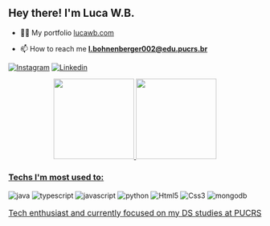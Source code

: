 <div align="start">
  <h2>Hey there! I'm Luca W.B.</h2>
</div>

- 👨‍💻 My portfolio [lucawb.com](https://www.lucawb.com/)

- 📫 How to reach me **l.bohnenberger002@edu.pucrs.br**

 [![Instagram](https://img.shields.io/badge/Instagram-E4405F?style=for-the-badge&logo=instagram&logoColor=white)](https://www.instagram.com/the_bohnenberger?igsh=bTk0cnVkZ2ZwbXho)
  [![Linkedin](https://img.shields.io/badge/LinkedIn-0077B5?style=for-the-badge&logo=linkedin&logoColor=white)](https://www.linkedin.com/in/luca-wolffenb%C3%BCttel-bohnenberger-786016318?utm_source=share&utm_campaign=share_via&utm_content=profile&utm_medium=android_app)


<div align="center">
  <a href="https://github.com/LucaWBohnenberger">
  <img height="160em" src="https://github-readme-stats.vercel.app/api?username=LucaWBohnenberger&show_icons=true&rank_icon=github&theme=tokyonight"/>
  <img height="160em" src="https://github-readme-stats.vercel.app/api/top-langs/?username=LucaWBohnenberger&layout=compact&langs_count=10&theme=tokyonight"/>
</div> 

<div>
  <h3>Techs I'm most used to: </h3>
</div>

<div style="display: inline-block">
    <img align="center" alt="java" src="https://img.shields.io/badge/Java-ED8B00?style=for-the-badge&logo=openjdk&logoColor=white"/>
    <img align="center" alt="typescript" src="https://img.shields.io/badge/TypeScript-007ACC?style=for-the-badge&logo=typescript&logoColor=white" />
    <img align="center" alt="javascript" src="https://img.shields.io/badge/JavaScript-F7DF1E?style=for-the-badge&logo=javascript&logoColor=black"/>
    <img align="center" alt="python" src="https://img.shields.io/badge/Python-3776AB?style=for-the-badge&logo=python&logoColor=white"/>
    <img align="center" alt="Html5" src="https://img.shields.io/badge/HTML5-E34F26?style=for-the-badge&logo=html5&logoColor=white"/>
    <img align="center" alt="Css3" src="https://img.shields.io/badge/CSS3-1572B6?style=for-the-badge&logo=css3&logoColor=white"/>
    <img align="center" alt="mongodb" src="https://img.shields.io/badge/MongoDB-4EA94B?style=for-the-badge&logo=mongodb&logoColor=white"/> 
</div><br/>

<p style="font-size: 12pt;">
  Tech enthusiast and currently focused on my DS studies at PUCRS
</p>
